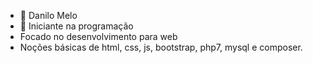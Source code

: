 - 👋 Danilo Melo
- 👀 Iniciante na programação 
- Focado no desenvolvimento para web
- Noções básicas de html, css, js, bootstrap, php7, mysql e composer.  
